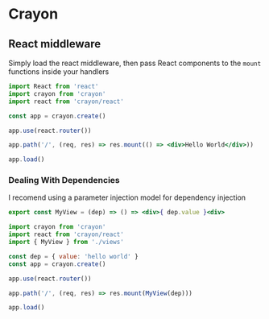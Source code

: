 # Crayon
## React middleware

Simply load the react middleware, then pass React components to the `mount` functions inside your handlers

```jsx
import React from 'react'
import crayon from 'crayon'
import react from 'crayon/react'

const app = crayon.create()

app.use(react.router())

app.path('/', (req, res) => res.mount(() => <div>Hello World</div>))

app.load()
```

### Dealing With Dependencies

I recomend using a parameter injection model for dependency injection

```jsx
export const MyView = (dep) => () => <div>{ dep.value }<div>
```

```javascript
import crayon from 'crayon'
import react from 'crayon/react'
import { MyView } from './views'

const dep = { value: 'hello world' }
const app = crayon.create()

app.use(react.router())

app.path('/', (req, res) => res.mount(MyView(dep)))

app.load()
```
